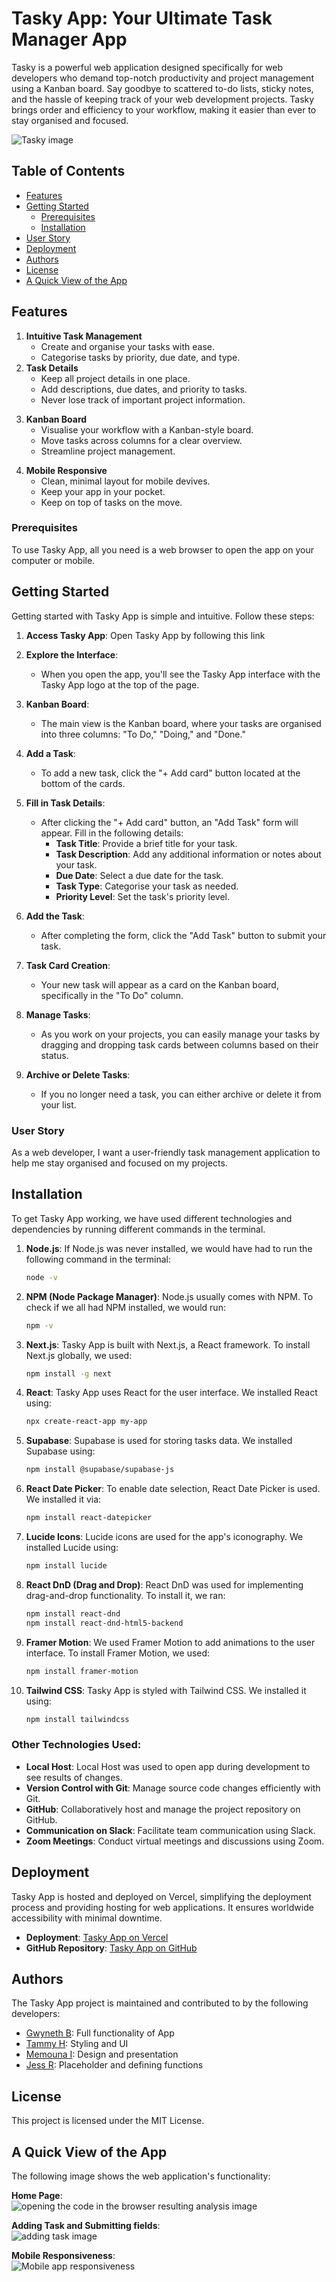 # Tasky App: Your Ultimate Task Manager App

Tasky is a powerful web application designed specifically for web developers who demand top-notch productivity and project management using a Kanban board. Say goodbye to scattered to-do lists, sticky notes, and the hassle of keeping track of your web development projects. Tasky brings order and efficiency to your workflow, making it easier than ever to stay organised and focused.

![Tasky image](images/tasky.png)

## Table of Contents

- [Features](#features)
- [Getting Started](#getting-started)
  - [Prerequisites](#prerequisites)
  - [Installation](#installation)
- [User Story](#user-story)
- [Deployment](#deployment)
- [Authors](#authors)
- [License](#license)
- [A Quick View of the App](#screenshots)

## Features
1. **Intuitive Task Management**
   - Create<!--, edit,--> and organise your tasks with ease.
   - Categorise tasks by priority, due date, and type.
2. **Task Details**
   - Keep all project details in one place.
   - Add descriptions, due dates, and priority to tasks.
   - Never lose track of important project information.
<!--3. **Deadline Reminders**
   - Set due dates and receive timely reminders.
   - Never miss a deadline or milestone.
   - Stay on top of your project schedules.-->
3. **Kanban Board**
   - Visualise your workflow with a Kanban-style board.
   - Move tasks across columns for a clear overview.
   - Streamline project management.
<!--4. **Dark Mode**
   - Tasky offers a visually pleasing dark mode adorn with colours.
   - Reduce eye strain during those late-night coding sessions.
   - Customise the app to your preference.-->
4. **Mobile Responsive**
   - Clean, minimal layout for mobile devives.
   - Keep your app in your pocket.
   - Keep on top of tasks on the move.   

### Prerequisites

To use Tasky App, all you need is a web browser to open the app on your computer or mobile.

## Getting Started

Getting started with Tasky App is simple and intuitive. Follow these steps:

1. **Access Tasky App**: Open Tasky App by following this link

2. **Explore the Interface**:
   - When you open the app, you'll see the Tasky App interface with the Tasky App logo at the top of the page.

3. **Kanban Board**:
   - The main view is the Kanban board, where your tasks are organised into three columns: "To Do," "Doing," and "Done."

4. **Add a Task**:
   - To add a new task, click the "+ Add card" button located at the bottom of the cards.

5. **Fill in Task Details**:
   - After clicking the "+ Add card" button, an "Add Task" form will appear. Fill in the following details:
     - **Task Title**: Provide a brief title for your task.
     - **Task Description**: Add any additional information or notes about your task.
     - **Due Date**: Select a due date for the task.
     - **Task Type**: Categorise your task as needed.
     - **Priority Level**: Set the task's priority level.

6. **Add the Task**:
   - After completing the form, click the "Add Task" button to submit your task.

7. **Task Card Creation**:
   - Your new task will appear as a card on the Kanban board, specifically in the "To Do" column.

8. **Manage Tasks**:
   - As you work on your projects, you can easily manage your tasks by dragging and dropping task cards between columns based on their status.

9. **Archive or Delete Tasks**:
   - If you no longer need a task, you can either archive or delete it from your list.

### User Story

As a web developer, I want a user-friendly task management application to help me stay organised and focused on my projects.

## Installation

To get Tasky App working, we have used different technologies and dependencies by running different commands in the terminal.

1. **Node.js**: If Node.js was never installed, we would have had to run the following command in the terminal:
    ```bash
    node -v
    ```

2. **NPM (Node Package Manager)**: Node.js usually comes with NPM. To check if we all had NPM installed, we would run:
    ```bash
    npm -v
    ```

3. **Next.js**: Tasky App is built with Next.js, a React framework. To install Next.js globally, we used:
    ```bash
    npm install -g next
    ```

4. **React**: Tasky App uses React for the user interface. We installed React using:
    ```bash
    npx create-react-app my-app
    ```

5. **Supabase**: Supabase is used for storing tasks data. We installed Supabase using:
    ```bash
    npm install @supabase/supabase-js
    ```

6. **React Date Picker**: To enable date selection, React Date Picker is used. We installed it via:
    ```bash
    npm install react-datepicker
    ```

7. **Lucide Icons**: Lucide icons are used for the app's iconography. We installed Lucide using:
    ```bash
    npm install lucide
    ```

8. **React DnD (Drag and Drop)**: React DnD was used for implementing drag-and-drop functionality. To install it, we ran:
    ```bash
    npm install react-dnd
    npm install react-dnd-html5-backend
    ```

9. **Framer Motion**: We used Framer Motion to add animations to the user interface. To install Framer Motion, we used:
    ```bash
    npm install framer-motion
    ```

10. **Tailwind CSS**: Tasky App is styled with Tailwind CSS. We installed it using:
    ```bash
    npm install tailwindcss
    ```

### Other Technologies Used:
- **Local Host**: Local Host was used to open app during development to see results of changes.
- **Version Control with Git**: Manage source code changes efficiently with Git.
- **GitHub**: Collaboratively host and manage the project repository on GitHub.
- **Communication on Slack**: Facilitate team communication using Slack.
- **Zoom Meetings**: Conduct virtual meetings and discussions using Zoom.

## Deployment

Tasky App is hosted and deployed on Vercel, simplifying the deployment process and providing hosting for web applications. It ensures worldwide accessibility with minimal downtime.

- **Deployment**: [Tasky App on Vercel](https://tasky-app-gray.vercel.app/)
- **GitHub Repository**: [Tasky App on GitHub](https://github.com/lunar-potato/tasky-app)

## Authors

The Tasky App project is maintained and contributed to by the following developers:

- [Gwyneth B](https://github.com/lunar-potato): Full functionality of App
- [Tammy H](https://github.com/webtam81): Styling and UI
- [Memouna I](https://github.com/monairain): Design and presentation
- [Jess R](https://github.com/Jeshikha): Placeholder and defining functions

## License

This project is licensed under the MIT License.

## A Quick View of the App

The following image shows the web application's functionality:

**Home Page**:\
![opening the code in the browser resulting analysis image](images/Home.png)

**Adding Task and Submitting fields**:\
![adding task image](images/add.png)

**Mobile Responsiveness**:\
![Mobile app responsiveness](images/mobile-home.png)
